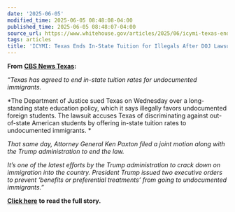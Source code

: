 ```yaml
---
date: '2025-06-05'
modified_time: 2025-06-05 08:48:08-04:00
published_time: 2025-06-05 08:48:07-04:00
source_url: https://www.whitehouse.gov/articles/2025/06/icymi-texas-ends-in-state-tuition-for-illegals-after-doj-lawsuit/
tags: articles
title: 'ICYMI: Texas Ends In-State Tuition for Illegals After DOJ Lawsuit'
---
```

 
**From** [**CBS News
Texas**](https://www.cbsnews.com/texas/news/doj-lawsuit-texas-in-state-tuition-undocumented/)**:**

*“Texas has agreed to end in-state tuition rates for undocumented
immigrants.*

*The Department of Justice sued Texas on Wednesday over a long-standing
state education policy, which it says illegally favors undocumented
foreign students. The lawsuit accuses Texas of discriminating against
out-of-state American students by offering in-state tuition rates to
undocumented immigrants. *

*That same day, Attorney General Ken Paxton filed a joint motion along
with the Trump administration to end the law.*

*It’s one of the latest efforts by the Trump administration to crack
down on immigration into the country. President Trump issued two
executive orders to prevent ‘benefits or preferential treatments’ from
going to undocumented immigrants.”*

[**Click
here**](https://www.cbsnews.com/texas/news/doj-lawsuit-texas-in-state-tuition-undocumented/)
**to read the full story.**
